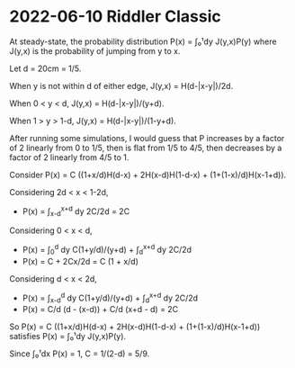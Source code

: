 2022-06-10 Riddler Classic
==========================
At steady-state, the probability distribution P(x) = ∫₀¹dy J(y,x)P(y)
where J(y,x) is the probability of jumping from y to x.

Let d = 20cm = 1/5.

When y is not within d of either edge, J(y,x) = H(d-|x-y|)/2d.

When 0 < y < d, J(y,x) = H(d-|x-y|)/(y+d).

When 1 > y > 1-d, J(y,x) = H(d-|x-y|)/(1-y+d).

After running some simulations, I would guess that P increases by a factor
of 2 linearly from 0 to 1/5, then is flat from 1/5 to 4/5, then decreases by
a factor of 2 linearly from 4/5 to 1.

Consider P(x) = C ((1+x/d)H(d-x) + 2H(x-d)H(1-d-x) + (1+(1-x)/d)H(x-1+d)).

Considering 2d < x < 1-2d,
* P(x) = ∫<sub>x-d</sub><sup>x+d</sup> dy 2C/2d = 2C

Considering 0 < x < d,
* P(x) = ∫<sub>0</sub><sup>d</sup> dy C(1+y/d)/(y+d) + ∫<sub>d</sub><sup>x+d</sup> dy 2C/2d
* P(x) = C + 2Cx/2d = C (1 + x/d)

Considering d < x < 2d,
* P(x) = ∫<sub>x-d</sub><sup>d</sup> dy C(1+y/d)/(y+d) + ∫<sub>d</sub><sup>x+d</sup> dy 2C/2d
* P(x) = C/d (d - (x-d)) + C/d (x+d - d) = 2C

So P(x) = C ((1+x/d)H(d-x) + 2H(x-d)H(1-d-x) + (1+(1-x)/d)H(x-1+d))
satisfies P(x) = ∫₀¹dy J(y,x)P(y).

Since ∫₀¹dx P(x) = 1, C = 1/(2-d) = 5/9.
